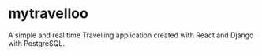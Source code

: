 # mytravelloo
A simple and real time Travelling application created with React and Django with PostgreSQL. 
